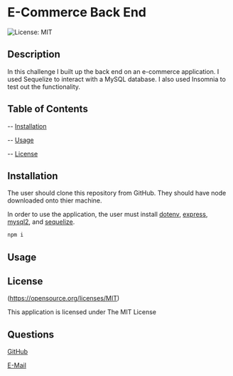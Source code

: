 
  # E-Commerce Back End

  ![License: MIT](https://img.shields.io/badge/License-MIT-yellow.svg)


  ## Description
  
  In this challenge I built up the back end on an e-commerce application. I used Sequelize to interact with a MySQL database. I also used Insomnia to test out the functionality.

  ## Table of Contents


  -- [Installation](#Installation)

  -- [Usage](#Usage)

  -- [License](#License)


  ## Installation


  The user should clone this repository from GitHub. They should have node downloaded onto thier machine. 
  
  In order to use the application, the user must install [dotenv](https://www.npmjs.com/package/dotenv), [express](https://www.npmjs.com/package/express), [mysql2](https://www.npmjs.com/package/mysql2), and [sequelize](https://www.npmjs.com/package/sequelize).
  
  ```sh
  npm i
  ```

  ## Usage
  


  ## License


  (https://opensource.org/licenses/MIT)

  This application is licensed under The MIT License


  ## Questions


  [GitHub](https:github.com/jystyn)

  [E-Mail](mailto:justyn.helgeson@gmail.com)

